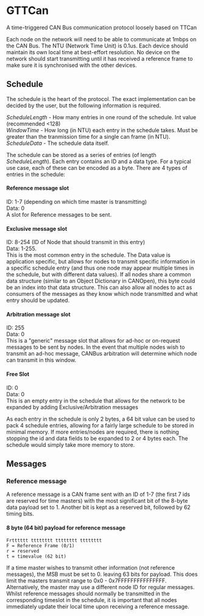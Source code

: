 # GTTCan
A time-triggered CAN Bus communication protocol loosely based on TTCan

Each node on the network will need to be able to communicate at 1mbps on the CAN Bus.
The NTU (Network Time Unit) is 0.1us. Each device should maintain its own local time at best-effort resolution. No device on the network should start transmitting until it has received a reference frame to make sure it is synchronised with the other devices.

## Schedule
The schedule is the heart of the protocol. The exact implementation can be decided by the user, but the following information is required.

*ScheduleLength* - How many entries in one round of the schedule. Int value (recommended <128)\
*WindowTime* - How long (in NTU) each entry in the schedule takes. Must be greater than the tranmission time for a single can frame (in NTU).
*ScheduleData* - The schedule data itself.

The schedule can be stored as a series of entries (of length *ScheduleLength*). Each entry contains an ID and a data type. For a typical use case, each of these can be encoded as a byte. There are 4 types of entries in the schedule:

#### Reference message slot
ID: 1-7 (depending on which time master is transmitting)\
Data: 0\
A slot for Reference messages to be sent.

#### Exclusive message slot
ID: 8-254 (ID of Node that should transmit in this entry)\
Data: 1-255. \
This is the most common entry in the schedule. The Data value is application specific, but allows for nodes to transmit specific information in a specific schedule entry (and thus one node may appear multiple times in the schedule, but with different data values). If all nodes share a common data structure (similar to an Object Dictionary in CANOpen), this byte could be an index into that data structure. This can also allow all nodes to act as consumers of the messages as they know which node transmitted and what entry should be updated.

#### Arbitration message slot
ID: 255\
Data: 0\
This is a "generic" message slot that allows for ad-hoc or on-request messages to be sent by nodes. In the event that multiple nodes wish to transmit an ad-hoc message, CANBus arbitration will determine which node can transmit in this window.

#### Free Slot
ID: 0\
Data: 0\
This is an empty entry in the schedule that allows for the network to be expanded by adding Exclusive/Arbitration messages

As each entry in the schedule is only 2 bytes, a 64 bit value can be used to pack 4 schedule entries, allowing for a fairly large schedule to be stored in minimal memory. If more entries/nodes are required, there is nothing stopping the id and data fields to be expanded to 2 or 4 bytes each. The schedule would simply take more memory to store.


## Messages

### Reference message

A reference message is a CAN frame sent with an ID of 1-7 (the first 7 ids are reserved for time masters) with the most significant bit of the 8-byte data payload set to 1. Another bit is kept as a reserved bit, followed by 62 timing bits. 

#### 8 byte (64 bit) payload for reference message
```
Frtttttt tttttttt tttttttt tttttttt
F = Reference Frame (0/1)
r = reserved
t = timevalue (62 bit)
```

If a time master wishes to transmit other information (not reference messages), the MSB must be set to 0. leaving 63 bits for payload. This does limit the masters transmit range to 0x0 - 0x7FFFFFFFFFFFFFFF. Alternatively, the master may use a different node ID for regular messages. Whilst reference messages should normally be transmitted in the corresponding timeslot in the schedule, it is important that all nodes immediately update their local time upon receiving a reference message.
